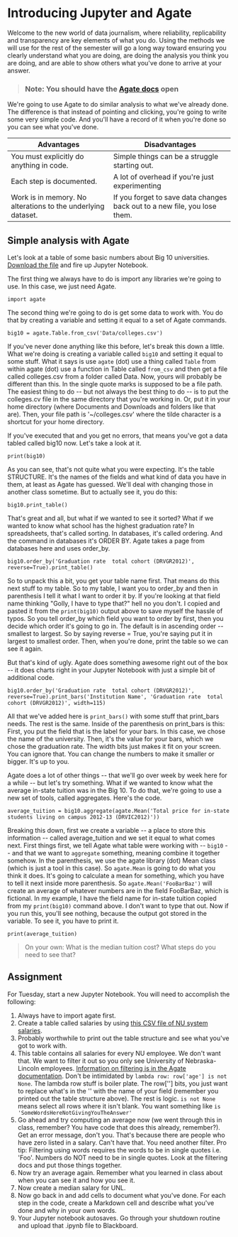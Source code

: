 # Introducing Jupyter and Agate

Welcome to the new world of data journalism, where reliability, replicability and transparency are key elements of what you do. Using the methods we will use for the rest of the semester will go a long way toward ensuring you clearly understand what you are doing, are doing the analysis you think you are doing, and are able to show others what you've done to arrive at your answer. 

> ### Note: You should have the [Agate docs](http://agate.readthedocs.org/en/1.2.0/) open


We're going to use Agate to do similar analysis to what we've already done. The difference is that instead of pointing and clicking, you're going to write some very simple code. And you'll have a record of it when you're done so you can see what you've done. 

|Advantages|Disadvantages|
|----------|-------------|
|You must explicitly do anything in code.|Simple things can be a struggle starting out.|
|Each step is documented.|A lot of overhead if you're just experimenting|
|Work is in memory. No alterations to the underlying dataset.|If you forget to save data changes back out to a new file, you lose them.|

## Simple analysis with Agate

Let's look at a table of some basic numbers about Big 10 universities. [Download the file](https://www.dropbox.com/s/6aif8zotiip6oqh/colleges.csv?dl=0) and fire up Jupyter Notebook.

The first thing we always have to do is import any libraries we're going to use. In this case, we just need Agate. 

    import agate

The second thing we're going to do is get some data to work with. You do that by creating a variable and setting it equal to a set of Agate commands. 

    big10 = agate.Table.from_csv('Data/colleges.csv')

If you've never done anything like this before, let's break this down a little. What we're doing is creating a variable called `big10` and setting it equal to some stuff. What it says is use `agate` (dot) use a thing called `Table` from within agate (dot) use a function in Table called `from_csv` and then get a file called colleges.csv from a folder called Data. Now, yours will probably be different than this. In the single quote marks is supposed to be a file path. The easiest thing to do -- but not always the best thing to do -- is to put the colleges.cv file in the same directory that you're working in. Or, put it in your home directory (where Documents and Downloads and folders like that are). Then, your file path is '~/colleges.csv' where the tilde character is a shortcut for your home directory. 

If you've executed that and you get no errors, that means you've got a data tabled called big10 now. Let's take a look at it. 

    print(big10)
    
As you can see, that's not quite what you were expecting. It's the table STRUCTURE. It's the names of the fields and what kind of data you have in them, at least as Agate has guessed. We'll deal with changing those in another class sometime. But to actually see it, you do this:

    big10.print_table()
    
That's great and all, but what if we wanted to see it sorted? What if we wanted to know what school has the highest graduation rate? In spreadsheets, that's called sorting. In databases, it's called ordering. And the command in databases it's ORDER BY. Agate takes a page from databases here and uses order_by. 

    big10.order_by('Graduation rate  total cohort (DRVGR2012)', reverse=True).print_table()
    
So to unpack this a bit, you get your table name first. That means do this next stuff to my table. So to my table, I want you to order_by and then in parenthesis I tell it what I want to order it by. If you're looking at that field name thinking "Golly, I have to type that?" hell no you don't. I copied and pasted it from the `print(big10)` output above to save myself the hassle of typos. So you tell order_by which field you want to order by first, then you decide which order it's going to go in. The default is in ascending order -- smallest to largest. So by saying reverse = True, you're saying put it in largest to smallest order. Then, when you're done, print the table so we can see it again. 

But that's kind of ugly. Agate does something awesome right out of the box -- it does charts right in your Jupyter Notebook with just a simple bit of additional code. 

    big10.order_by('Graduation rate  total cohort (DRVGR2012)', reverse=True).print_bars('Institution Name', 'Graduation rate  total cohort (DRVGR2012)', width=115)

All that we've added here is `print_bars()` with some stuff that print_bars needs. The rest is the same. Inside of the parenthesis on print_bars is this: First, you put the field that is the label for your bars. In this case, we chose the name of the university. Then, it's the value for your bars, which we chose the graduation rate. The width bits just makes it fit on your screen. You can ignore that. You can change the numbers to make it smaller or bigger. It's up to you. 

Agate does a lot of other things -- that we'll go over week by week here for a while -- but let's try something. What if we wanted to know what the average in-state tuition was in the Big 10. To do that, we're going to use a new set of tools, called aggregates. Here's the code.

    average_tuition = big10.aggregate(agate.Mean('Total price for in-state students living on campus 2012-13 (DRVIC2012)'))

Breaking this down, first we create a variable -- a place to store this information -- called average_tuition and we set it equal to what comes next. First things first, we tell Agate what table were working with -- `big10` -- and that we want to `aggregate` something, meaning combine it together somehow. In the parenthesis, we use the agate library (dot) Mean class (which is just a tool in this case). So `agate.Mean` is going to do what you think it does. It's going to calculate a mean for something, which you have to tell it next inside more parenthesis. So `agate.Mean('FooBarBaz')` will create an average of whatever numbers are in the field FooBarBaz, which is fictional. In my example, I have the field name for in-state tuition copied from my `print(big10)` command above. I don't want to type that out. Now if you run this, you'll see nothing, because the output got stored in the variable. To see it, you have to print it.

    print(average_tuition)

> On your own: What is the median tuition cost? What steps do you need to see that?

## Assignment

For Tuesday, start a new Jupyter Notebook. You will need to accomplish the following: 

1. Always have to import agate first.
2. Create a table called salaries by using [this CSV file of NU system salaries](https://www.dropbox.com/s/s2jann0mcqbaut2/nusalaries1415.csv?dl=0).
3. Probably worthwhile to print out the table structure and see what you've got to work with. 
4. This table contains all salaries for every NU employee. We don't want that. We want to filter it out so you only see University of Nebraska-Lincoln employees. [Information on filtering is in the Agate documentation](http://agate.readthedocs.org/en/1.2.0/tutorial.html#selecting-and-filtering-data). Don't be intimidated by `lambda row: row['age'] is not None`. The lambda row stuff is boiler plate. The row[''] bits, you just want to replace what's in the '' with the name of your field (remember you printed out the table structure above). The rest is logic. `is not None` means select all rows where it isn't blank. You want something like `is 'SomeWordsHereNotGivingYouTheAnswer'`
5. Go ahead and try computing an average now (we went through this in class, remember? You have code that does this already, remember?). Get an error message, don't you. That's because there are people who have zero listed in a salary. Can't have that. You need another filter. Pro tip: Filtering using words requires the words to be in single quotes i.e. 'Foo'. Numbers do NOT need to be in single quotes. Look at the filtering docs and put those things together.
6. Now try an average again. Remember what you learned in class about when you can see it and how you see it. 
7. Now create a median salary for UNL.
8. Now go back in and add cells to document what you've done. For each step in the code, create a Markdown cell and describe what you've done and why in your own words. 
9. Your Jupyter notebook autosaves. Go through your shutdown routine and upload that .ipynb file to Blackboard. 
